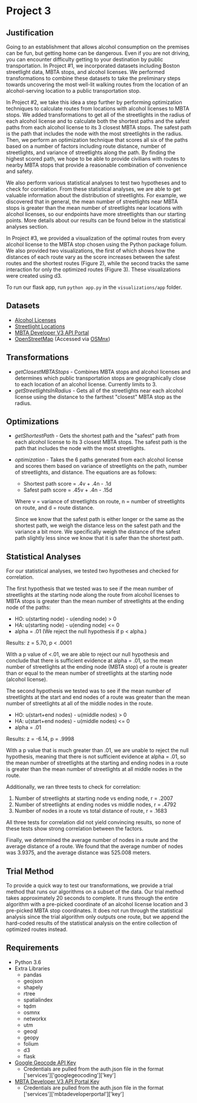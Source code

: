 # Project 3
## Justification
Going to an establishment that allows alcohol consumption on the premises can be fun, but getting home can be dangerous. Even if you are not driving, you can encounter difficulty getting to your destination by public transportation. In Project #1, we incorporated datasets including Boston streetlight data, MBTA stops, and alcohol licenses. We performed transformations to combine these datasets to take the preliminary steps towards uncovering the most well-lit walking routes from the location of an alcohol-serving location to a public transportation stop.

In Project #2, we take this idea a step further by performing optimization techniques to calculate routes from locations with alcohol licenses to MBTA stops. We added transformations to get all of the streetlights in the radius of each alcohol license and to calculate both the shortest paths and the safest paths from each alcohol license to its 3 closest MBTA stops. The safest path is the path that includes the node with the most streetlights in the radius. Then, we perform an optimization technique that scores all six of the paths based on a number of factors including route distance, number of streetlights, and variance of streetlights along the path. By finding the highest scored path, we hope to be able to provide civilians with routes to nearby MBTA stops that provide a reasonable combination of convenience and safety.

We also perform various statistical analyses to test two hypotheses and to check for correlation. From these statistical analyses, we are able to get valuable information about the distribution of streetlights. For example, we discovered that in general, the mean number of streetlights near MBTA stops is greater than the mean number of streetlights near locations with alcohol licenses, so our endpoints have more streetlights than our starting points. More details about our results can be found below in the statistical analyses section.

In Project #3, we provided a visualization of the optimal routes from every alcohol license to the MBTA stop chosen using the Python package folium. We also provided two visualizations, the first of which shows how the distances of each route vary as the score increases between the safest routes and the shortest routes (Figure 2), while the second tracks the same interaction for only the optimized routes (Figure 3). These visualizations were created using d3.

To run our flask app, run `python app.py` in the `visualizations/app` folder.

## Datasets

* [Alcohol Licenses](https://data.boston.gov/dataset/all-section-12-alcohol-licenses)
* [Streetlight Locations](https://data.boston.gov/dataset/streetlight-locations)
* [MBTA Developer V3 API Portal](https://api-v3.mbta.com)
* [OpenStreetMap](https://www.openstreetmap.org) (Accessed via [OSMnx](https://github.com/gboeing/osmnx))

## Transformations

* *getClosestMBTAStops* - Combines MBTA stops and alcohol licenses and determines which public transportation stops are geographically close to each location of an alcohol license. Currently limits to 3.
* *getStreetlightsInRadius* - Gets all of the streetlights near each alcohol license using the distance to the farthest "closest" MBTA stop as the radius.

## Optimizations

* *getShortestPath* - Gets the shortest path and the "safest" path from each alcohol license  to its 3 closest MBTA stops. The safest path is the path that includes the node with the most streetlights.
* *optimization* - Takes the 6 paths generated from each alcohol license and scores them based on variance of streetlights on the path, number of streetlights, and distance. The equations are as follows:
   * Shortest path score = .4v + .4n - .1d
   * Safest path score = .45v + .4n - .15d
   
   Where v = variance of streetlights on route, n = number of streetlights on route, and d = route distance.
   
   Since we know that the safest path is either longer or the same as the shortest path, we weigh the distance less on the safest path and the variance a bit more. We specifically weigh the distance of the safest path slightly less since we know that it is safer than the shortest path.

## Statistical Analyses

For our statistical analyses, we tested two hypotheses and checked for correlation.

The first hypothesis that we tested was to see if the mean number of streetlights at the starting node along the route from alcohol licenses to MBTA stops is greater than the mean number of streetlights at the ending node of the paths:
* HO: u(starting node) - u(ending node) > 0
* HA: u(starting node) - u(ending node) <= 0
* alpha = .01 (We reject the null hypothesis if p < alpha.)

Results: z = 5.70, p < .0001

With a p value of <.01, we are able to reject our null hypothesis and conclude that there is sufficient evidence at alpha = .01, so the mean number of streetlights at the ending node (MBTA stop) of a route is greater than or equal to the mean number of streetlights at the starting node (alcohol license).

The second hypothesis we tested was to see if the mean number of streetlights at the start and end nodes of a route was greater than the mean number of streetlights at all of the middle nodes in the route. 
* HO: u(start+end nodes) - u(middle nodes) > 0
* HA: u(start+end nodes) - u(middle nodes) <= 0
* alpha = .01

Results: z = -6.14, p = .9998

With a p value that is much greater than .01, we are unable to reject the null hypothesis, meaning that there is not sufficient evidence at alpha = .01, so the mean number of streetlights at the starting and ending nodes in a route is greater than the mean number of streetlights at all middle nodes in the route.

Additionally, we ran three tests to check for correlation:
1. Number of streetlights at starting node vs ending node, r = .2007
2. Number of streetlights at ending nodes vs middle nodes, r = .4792
3. Number of nodes in a route vs total distance of route, r = .1683

All three tests for correlation did not yield convincing results, so none of these tests show strong correlation between the factors.

Finally, we determined the average number of nodes in a route and the average distance of a route. We found that the average number of nodes was 3.9375, and the average distance was 525.008 meters.


## Trial Method

To provide a quick way to test our transformations, we provide a trial method that runs our algorithms on a subset of the data. Our trial method takes approximately 20 seconds to complete. It runs through the entire algorithm with a pre-picked coordinate of an alcohol license location and 3 pre-picked MBTA stop coordinates. It does not run through the statistical analysis since the trial algorithm only outputs one route, but we append the hard-coded results of the statistical analysis on the entire collection of optimized routes instead.

## Requirements

* Python 3.6
* Extra Libraries
    * pandas
    * geojson
    * shapely
    * rtree
    * spatialindex
    * tqdm
    * osmnx
    * networkx
    * utm
    * geoql
    * geopy
    * folium
    * d3
    * flask
* [Google Geocode API Key](https://developers.google.com/maps/documentation/geocoding/get-api-key)
    * Credentials are pulled from the auth.json file in the format ['services']['googlegeocoding']['key']
* [MBTA Developer V3 API Portal Key](https://api-v3.mbta.com)
    * Credentials are pulled from the auth.json file in the format ['services']['mbtadeveloperportal']['key']
    
  
    
